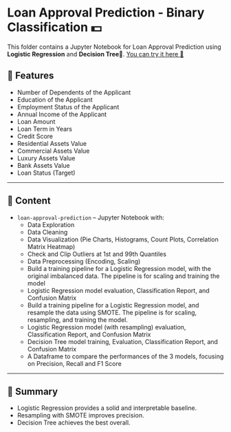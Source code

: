 # Loan Approval Prediction - Binary Classification 💵

This folder contains a Jupyter Notebook for Loan Approval Prediction using **Logistic Regression** and **Decision Tree**🔎.
[You can try it here 🚀](https://students-scores-prediction-jfey8p8nngrshjahnomhdm.streamlit.app/)

## 🧩 Features
- Number of Dependents of the Applicant
- Education of the Applicant
- Employment Status of the Applicant
- Annual Income of the Applicant
- Loan Amount
- Loan Term in Years
- Credit Score
- Residential Assets Value
- Commercial Assets Value
- Luxury Assets Value
- Bank Assets Value
- Loan Status (Target)

---

## 📓 Content
- `loan-approval-prediction` – Jupyter Notebook with:
  - Data Exploration  
  - Data Cleaning 
  - Data Visualization (Pie Charts, Histograms, Count Plots, Correlation Matrix Heatmap)
  - Check and Clip Outliers at 1st and 99th Quantiles
  - Data Preprocessing (Encoding, Scaling)
  - Build a training pipeline for a Logistic Regression model, with the original imbalanced data. The pipeline is for scaling and training the model
  - Logistic Regression model evaluation, Classification Report, and Confusion Matrix
  - Build a training pipeline for a Logistic Regression model, and resample the data using SMOTE. The pipeline is for scaling, resampling, and training the model.
  - Logistic Regression model (with resampling) evaluation, Classification Report, and Confusion Matrix
  - Decision Tree model training, Evaluation, Classification Report, and Confusion Matrix
  - A Dataframe to compare the performances of the 3 models, focusing on Precision, Recall and F1 Score
---
## 🚀 Summary
- Logistic Regression provides a solid and interpretable baseline.
- Resampling with SMOTE improves precision.
- Decision Tree achieves the best overall.


